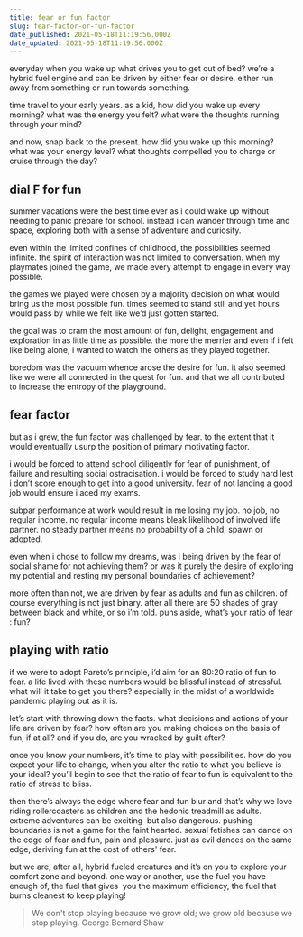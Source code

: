 ```yaml
---
title: fear or fun factor
slug: fear-factor-or-fun-factor
date_published: 2021-05-18T11:19:56.000Z
date_updated: 2021-05-18T11:19:56.000Z
---
```


everyday when you wake up what drives you to get out of bed? we’re a hybrid fuel engine and can be driven by either fear or desire. either run away from something or run towards something.

time travel to your early years. as a kid, how did you wake up every morning? what was the energy you felt? what were the thoughts running through your mind?

and now, snap back to the present. how did you wake up this morning? what was your energy level? what thoughts compelled you to charge or cruise through the day?

## dial F for fun

summer vacations were the best time ever as i could wake up without needing to panic prepare for school. instead i can wander through time and space, exploring both with a sense of adventure and curiosity.

even within the limited confines of childhood, the possibilities seemed infinite. the spirit of interaction was not limited to conversation. when my playmates joined the game, we made every attempt to engage in every way possible.

the games we played were chosen by a majority decision on what would bring us the most possible fun. times seemed to stand still and yet hours would pass by while we felt like we’d just gotten started.

the goal was to cram the most amount of fun, delight, engagement and exploration in as little time as possible. the more the merrier and even if i felt like being alone, i wanted to watch the others as they played together.

boredom was the vacuum whence arose the desire for fun. it also seemed like we were all connected in the quest for fun. and that we all contributed to increase the entropy of the playground.

## fear factor

but as i grew, the fun factor was challenged by fear. to the extent that it would eventually usurp the position of primary motivating factor.

i would be forced to attend school diligently for fear of punishment, of failure and resulting social ostracisation. i would be forced to study hard lest i don’t score enough to get into a good university. fear of not landing a good job would ensure i aced my exams.

subpar performance at work would result in me losing my job. no job, no regular income. no regular income means bleak likelihood of involved life partner. no steady partner means no probability of a child; spawn or adopted.

even when i chose to follow my dreams, was i being driven by the fear of social shame for not achieving them? or was it purely the desire of exploring my potential and resting my personal boundaries of achievement?

more often than not, we are driven by fear as adults and fun as children. of course everything is not just binary. after all there are 50 shades of gray between black and white, or so i’m told. puns aside, what’s your ratio of fear : fun?

## playing with ratio

if we were to adopt Pareto’s principle, i’d aim for an 80:20 ratio of fun to fear. a life lived with these numbers would be blissful instead of stressful. what will it take to get you there? especially in the midst of a worldwide pandemic playing out as it is.

let’s start with throwing down the facts. what decisions and actions of your life are driven by fear? how often are you making choices on the basis of fun, if at all? and if you do, are you wracked by guilt after?

once you know your numbers, it’s time to play with possibilities. how do you expect your life to change, when you alter the ratio to what you believe is your ideal? you’ll begin to see that the ratio of fear to fun is equivalent to the ratio of stress to bliss.

then there’s always the edge where fear and fun blur and that’s why we love riding rollercoasters as children and the hedonic treadmill as adults. extreme adventures can be exciting  but also dangerous. pushing boundaries is not a game for the faint hearted. sexual fetishes can dance on the edge of fear and fun, pain and pleasure. just as evil dances on the same edge, deriving fun at the cost of others' fear.

but we are, after all, hybrid fueled creatures and it’s on you to explore your comfort zone and beyond. one way or another, use the fuel you have enough of, the fuel that gives  you the maximum efficiency, the fuel that burns cleanest to keep playing!

> We don't stop playing because we grow old; we grow old because we stop playing. George Bernard Shaw
